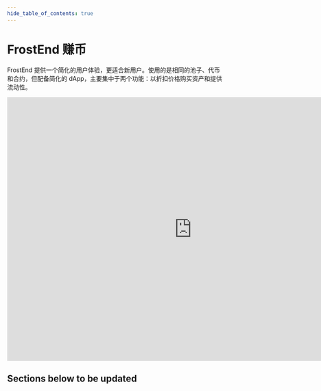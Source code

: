 ```yaml
---
hide_table_of_contents: true
---
```


# FrostEnd 赚币 

FrostEnd 提供一个简化的用户体验，更适合新用户。使用的是相同的池子、代币和合约，但配备简化的 dApp，主要集中于两个功能：以折扣价格购买资产和提供流动性。

<iframe width="860" height="615" src="https://www.youtube.com/embed/xB4pBhQCwSM" title="YouTube video player" frameborder="0" allow="accelerometer; autoplay; clipboard-write; encrypted-media; gyroscope; picture-in-picture" allowfullscreen></iframe>

## Sections below to be updated

